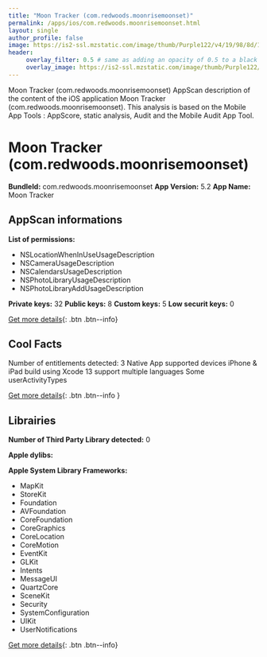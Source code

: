 ```yaml
---
title: "Moon Tracker (com.redwoods.moonrisemoonset)"
permalink: /apps/ios/com.redwoods.moonrisemoonset.html
layout: single
author_profile: false
image: https://is2-ssl.mzstatic.com/image/thumb/Purple122/v4/19/98/8d/19988dc1-cc74-5f31-5381-b5bcd61602ac/AppIcon-0-1x_U007emarketing-0-7-0-85-220.png/512x512bb.jpg
header: 
     overlay_filter: 0.5 # same as adding an opacity of 0.5 to a black background
     overlay_image: https://is2-ssl.mzstatic.com/image/thumb/Purple122/v4/19/98/8d/19988dc1-cc74-5f31-5381-b5bcd61602ac/AppIcon-0-1x_U007emarketing-0-7-0-85-220.png/512x512bb.jpg
---
```

Moon Tracker (com.redwoods.moonrisemoonset) AppScan description of the content of the iOS application Moon Tracker (com.redwoods.moonrisemoonset). This analysis is based on the Mobile App Tools : AppScore, static analysis, Audit and the Mobile Audit App Tool.

# Moon Tracker (com.redwoods.moonrisemoonset)

**BundleId:** com.redwoods.moonrisemoonset
**App Version:** 5.2
**App Name:** Moon Tracker


## AppScan informations 

**List of permissions:** 
- NSLocationWhenInUseUsageDescription
- NSCameraUsageDescription
- NSCalendarsUsageDescription
- NSPhotoLibraryUsageDescription
- NSPhotoLibraryAddUsageDescription
  
  
**Private keys:** 32
**Public keys:** 8
**Custom keys:** 5
**Low securit keys:** 0
  
[Get more details](/pricing.html){: .btn .btn--info}

## Cool Facts

Number of entitlements detected: 3
Native App
supported devices iPhone & iPad
build using Xcode 13
support multiple languages
Some userActivityTypes
  
[Get more details](/pricing.html){: .btn .btn--info }

## Librairies 
**Number of Third Party Library detected:** 0


**Apple dylibs:**


**Apple System Library Frameworks:**
- MapKit
- StoreKit
- Foundation
- AVFoundation
- CoreFoundation
- CoreGraphics
- CoreLocation
- CoreMotion
- EventKit
- GLKit
- Intents
- MessageUI
- QuartzCore
- SceneKit
- Security
- SystemConfiguration
- UIKit
- UserNotifications


  
[Get more details](/pricing.html){: .btn .btn--info}

